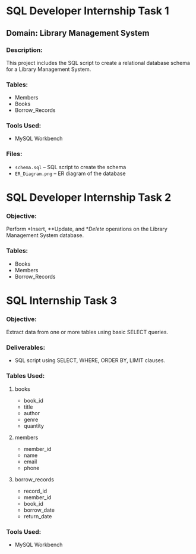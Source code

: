 # SQL Developer Internship Task 1

## Domain: Library Management System

### Description:
This project includes the SQL script to create a relational database schema for a Library Management System.

### Tables:
- Members
- Books
- Borrow_Records

### Tools Used:
- MySQL Workbench

### Files:
- `schema.sql` – SQL script to create the schema
- `ER_Diagram.png` – ER diagram of the database

# SQL Developer Internship Task 2

### Objective:
Perform *Insert, **Update, and **Delete* operations on the Library Management System database.

### Tables:
- Books  
- Members  
- Borrow_Records  

# SQL Internship Task 3

### Objective:
Extract data from one or more tables using basic SELECT queries.

### Deliverables:
- SQL script using SELECT, WHERE, ORDER BY, LIMIT clauses.

### Tables Used:
1. books
    - book_id
    - title
    - author
    - genre
    - quantity

2. members
    - member_id
    - name
    - email
    - phone

3. borrow_records
    - record_id
    - member_id
    - book_id
    - borrow_date
    - return_date

### Tools Used:
- MySQL Workbench
